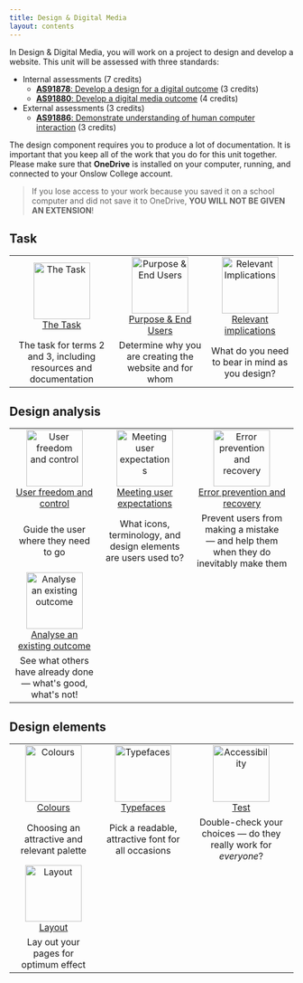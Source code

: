 ```yaml
---
title: Design & Digital Media
layout: contents
---
```


In Design & Digital Media, you will work on a project to design and develop a website. This unit will be assessed with three standards:

* Internal assessments (7 credits)
    * [**AS91878**: Develop a design for a digital outcome](https://www.nzqa.govt.nz/nqfdocs/ncea-resource/achievements/2019/as91878.pdf) (3 credits)
    * [**AS91880**: Develop a digital media outcome](https://www.nzqa.govt.nz/nqfdocs/ncea-resource/achievements/2019/as91880.pdf) (4 credits)
* External assessments (3 credits)
    * [**AS91886**: Demonstrate understanding of human computer interaction](https://www.nzqa.govt.nz/nqfdocs/ncea-resource/achievements/2019/as91886.pdf) (3 credits)

The design component requires you to produce a lot of documentation. It is important that you keep all of the work that you do for this unit together. Please make sure that **OneDrive** is installed on your computer, running, and connected to your Onslow College account.

> If you lose access to your work because you saved it on a school computer and did not save it to OneDrive, **YOU WILL NOT BE GIVEN AN EXTENSION**!

## Task

|  |  |  |
| :-: | :-: | :-: |
| <a href="task"><image src="img/task.svg" title="The Task" width=100><br>The Task | <a href="purpose"><image src="img/purpose.svg" title="Purpose & End Users" width=100><br>Purpose & End Users | <a href="implications"><image src="img/implications.svg" title="Relevant Implications" width=100><br>Relevant implications |
| The task for terms 2 and 3, including resources and documentation | Determine why you are creating the website and for whom | What do you need to bear in mind as you design? |

## Design analysis

|  |  |  |
| :-: | :-: | :-: |
| <a href="hci_01"><image src="img/hci_01.svg" title="User freedom and control" width=100><br>User freedom and control | <a href="hci_02"><image src="img/hci_02.svg" title="Meeting user expectations" width=100><br>Meeting user expectations | <a href="hci_03"><image src="img/hci_03.svg" title="Error prevention and recovery" width=100><br>Error prevention and recovery |
| Guide the user where they need to go | What icons, terminology, and design elements are users used to? | Prevent users from making a mistake — and help them when they do inevitably make them |
| <a href="analysis"><image src="img/analysis.svg" title="Analyse an existing outcome" width=100><br>Analyse an existing outcome |
| See what others have already done — what's good, what's not! | | |

## Design elements

|  |  |  |
| :-: | :-: | :-: |
| <a href="colours"><image src="img/colours.svg" title="Colours" width=100><br>Colours | <a href="typefaces"><image src="img/typefaces.svg" title="Typefaces" width=100><br>Typefaces | <a href="accessibility"><image src="img/accessibility.svg" title="Accessibility" width=100><br>Test |
| Choosing an attractive and relevant palette | Pick a readable, attractive font for all occasions | Double-check your choices — do they really work for *everyone*? |
| <a href="layout"><image src="img/layout.svg" title="Layout" width=100><br>Layout |
| Lay out your pages for optimum effect | | |
